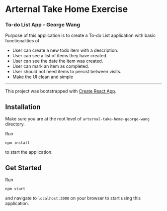 # Arternal Take Home Exercise
### To-do List App - George Wang

Purpose of this application is to create a To-do List application with basic functionalities of 

- User can create a new todo item with a description.
- User can see a list of items they have created.
- User can see the date the item was created.
- User can mark an item as completed.
- User should not need items to persist between visits.
- Make the UI clean and simple

---
This project was bootstrapped with [Create React App](https://github.com/facebook/create-react-app).

## Installation

Make sure you are at the root level of `arternal-take-home-george-wang` directory.

Run
```
npm install
```
to start the application.

## Get Started

Run
```
npm start
```

and navigate to `localhost:3000` on your browser to start using this application.